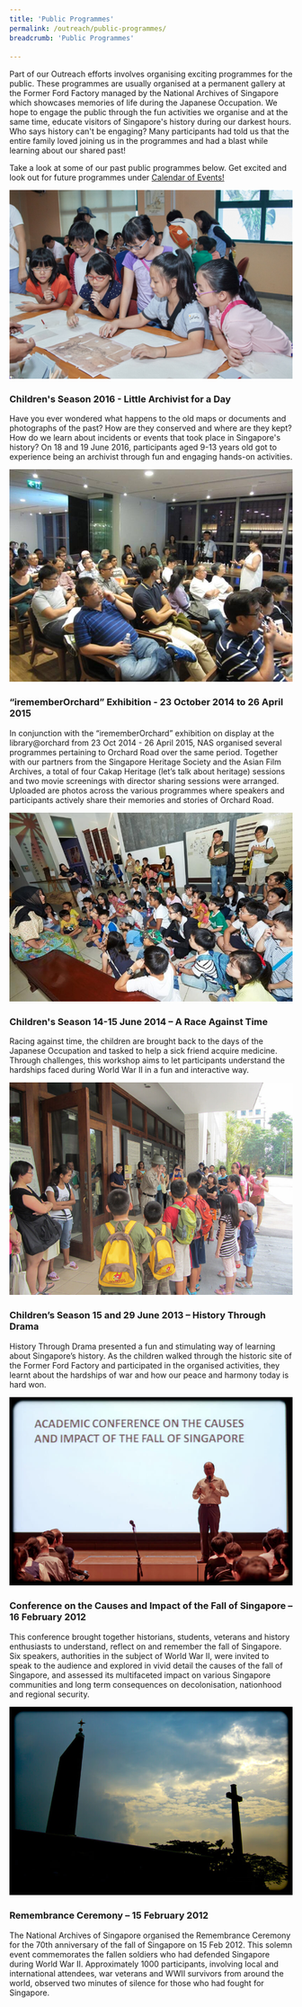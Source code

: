 ```yaml
---
title: 'Public Programmes'
permalink: /outreach/public-programmes/
breadcrumb: 'Public Programmes'

---
```



Part of our Outreach efforts involves organising exciting programmes for the public. These programmes are usually organised at a permanent gallery at the Former Ford Factory managed by the National Archives of Singapore which showcases memories of life during the Japanese Occupation. We hope to engage the public through the fun activities we organise and at the same time, educate visitors of Singapore's history during our darkest hours. Who says history can't be engaging? Many participants had told us that the entire family loved joining us in the programmes and had a blast while learning about our shared past!


 Take a look at some of our past public programmes below. Get excited and look out for future programmes under [Calendar of Events!](/outreach/calendar-of-events/)



[![Children's Season 2016 - Little Archivist for a Day](../images/636099917536367129.JPG)                     ](javascript:void(0))                 

### Children's Season 2016 - Little Archivist for a Day

Have you ever wondered what happens to the old maps or documents and photographs of the past? How are they conserved and where are they kept? How do we learn about incidents or events that took place in Singapore's history? On 18 and 19 June 2016, participants aged 9-13 years old got to experience being an archivist through fun and engaging hands-on activities. 



[![“irememberOrchard” Exhibition - 23 October 2014 to 26 April 2015](../images/635639356131071942.JPG)                     ](javascript:void(0))                 

### “irememberOrchard” Exhibition - 23 October 2014 to 26 April 2015

In conjunction with the “irememberOrchard” exhibition on display at the library@orchard from 23 Oct 2014 - 26 April 2015, NAS organised several programmes pertaining to Orchard Road over the same period. Together with our partners from the Singapore Heritage Society and the Asian Film Archives, a total of four Cakap Heritage (let’s talk about heritage) sessions and two movie screenings with director sharing sessions were arranged. Uploaded are photos across the various programmes where speakers and participants actively share their memories and stories of Orchard Road.





[![Children's Season 14-15 June 2014 – A Race Against Time](../images/635640152488300970.JPG)                     ](javascript:void(0))                 

### Children's Season 14-15 June 2014 – A Race Against Time

Racing against time, the children are brought back to the days of the Japanese Occupation and tasked to help a sick friend acquire medicine. Through challenges, this workshop aims to let participants understand the hardships faced during World War II in a fun and interactive way. 



[![Children’s Season 15 and 29 June 2013 – History Through Drama](../images/635339554731593755.JPG)                     ](javascript:void(0))                 

### Children’s Season 15 and 29 June 2013 – History Through Drama

History Through Drama presented a fun and stimulating way of learning about Singapore’s history. As the children walked through the historic site of the Former Ford Factory and participated in the organised activities, they learnt about the hardships of war and how our peace and harmony today is hard won.



![Conference on the Causes and Impact of the Fall of Singapore – 16 February 2012](../images/635339556213468755.JPG)                                     

### Conference on the Causes and Impact of the Fall of Singapore – 16 February 2012

This conference brought together historians, students, veterans and history enthusiasts to understand, reflect on and remember the fall of Singapore. Six speakers, authorities in the subject of World War II, were invited to speak to the audience and explored in vivid detail the causes of the fall of Singapore, and assessed its multifaceted impact on various Singapore communities and long term consequences on decolonisation, nationhood and regional security.



[![Remembrance Ceremony – 15 February 2012](../images/635339558090187505.JPG)                     ](javascript:void(0))                 

### Remembrance Ceremony – 15 February 2012

The National Archives of Singapore organised the Remembrance Ceremony for the 70th anniversary of the fall of Singapore on 15 Feb 2012. This solemn event commemorates the fallen soldiers who had defended Singapore during World War II. Approximately 1000 participants, involving local and international attendees, war veterans and WWII survivors from around the world, observed two minutes of silence for those who had fought for Singapore.

